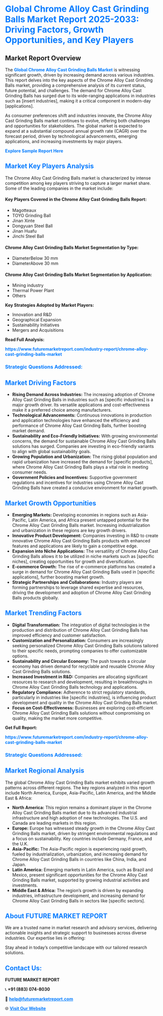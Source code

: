 <h1 style="color: #007BFF;">Global Chrome Alloy Cast Grinding Balls Market Report 2025-2033: Driving Factors, Growth Opportunities, and Key Players</h1>

<section id="overview">
<h2>Market Report Overview</h2>
<p>The <a href="https://www.futuremarketreport.com/industry-report/chrome-alloy-cast-grinding-balls-market" style="color: #007BFF; text-decoration: none;"><strong>Global Chrome Alloy Cast Grinding Balls Market</strong></a> is witnessing significant growth, driven by increasing demand across various industries. This report delves into the key aspects of the Chrome Alloy Cast Grinding Balls market, providing a comprehensive analysis of its current status, future potential, and challenges. The demand for Chrome Alloy Cast Grinding Balls has surged due to its wide-ranging applications in industries such as [insert industries], making it a critical component in modern-day [applications].</p>
<p>As consumer preferences shift and industries innovate, the Chrome Alloy Cast Grinding Balls market continues to evolve, offering both challenges and opportunities for stakeholders. The global market is expected to expand at a substantial compound annual growth rate (CAGR) over the forecast period, driven by technological advancements, emerging applications, and increasing investments by major players.</p>
</section>

<section id="overview">
<p><a href="https://www.futuremarketreport.com/request-sample/reportId=53138" style="color: #007BFF; text-decoration: none;"><strong>Explore Sample Report Here</strong></a></p>
</section>

<section id="key-players">
<h2 style="color: #007BFF;">Market Key Players Analysis</h2>
<p>The Chrome Alloy Cast Grinding Balls market is characterized by intense competition among key players striving to capture a larger market share. Some of the leading companies in the market include:</p>
<h4>Key Players Covered in the Chrome Alloy Cast Grinding Balls Report:</h4>
<ul><li>Magotteaux</li><li>TOYO Grinding Ball</li><li>Jinan Xinte</li><li>Dongyuan Steel Ball</li><li>Jinan Huafu</li><li>Jinchi Steel Ball</li></ul>
<h4>Chrome Alloy Cast Grinding Balls Market Segmentation by Type:</h4>
<ul><li>DiameterBelow 30 mm</li><li>DiameterAbove 30 mm</li></ul>

<h4>Chrome Alloy Cast Grinding Balls Market Segmentation by Application:</h4>
<ul><li>Mining industry</li><li>Thermal Power Plant</li><li>Others</li></ul>
<p><strong>Key Strategies Adopted by Market Players:</strong></p>
<ul>
<li>Innovation and R&D</li>
<li>Geographical Expansion</li>
<li>Sustainability Initiatives</li>
<li>Mergers and Acquisitions</li>
</ul>
</section>

<section>
<p><strong>Read Full Analysis: </strong></p><a href="https://www.futuremarketreport.com/industry-report/chrome-alloy-cast-grinding-balls-market" style="color: #007BFF; text-decoration: none;"><strong>https://www.futuremarketreport.com/industry-report/chrome-alloy-cast-grinding-balls-market</strong></a>
<h3 style="color: #007BFF;">Strategic Questions Addressed:</h3>
</section>

<section id="driving-factors">
<h2 style="color: #007BFF;">Market Driving Factors</h2>
<ul>
<li><strong>Rising Demand Across Industries:</strong> The increasing adoption of Chrome Alloy Cast Grinding Balls in industries such as [specific industries] is a major growth driver. Its versatile applications and cost-effectiveness make it a preferred choice among manufacturers.</li>
<li><strong>Technological Advancements:</strong> Continuous innovations in production and application technologies have enhanced the efficiency and performance of Chrome Alloy Cast Grinding Balls, further boosting market demand.</li>
<li><strong>Sustainability and Eco-Friendly Initiatives:</strong> With growing environmental concerns, the demand for sustainable Chrome Alloy Cast Grinding Balls solutions has surged. Companies are investing in eco-friendly variants to align with global sustainability goals.</li>
<li><strong>Growing Population and Urbanization:</strong> The rising global population and rapid urbanization have increased the demand for [specific products], where Chrome Alloy Cast Grinding Balls plays a vital role in meeting consumer needs.</li>
<li><strong>Government Policies and Incentives:</strong> Supportive government regulations and incentives for industries using Chrome Alloy Cast Grinding Balls have created a conducive environment for market growth.</li>
</ul>
</section>

<section id="growth-opportunities">
<h2 style="color: #007BFF;">Market Growth Opportunities</h2>
<ul>
<li><strong>Emerging Markets:</strong> Developing economies in regions such as Asia-Pacific, Latin America, and Africa present untapped potential for the Chrome Alloy Cast Grinding Balls market. Increasing industrialization and urbanization in these regions are key growth drivers.</li>
<li><strong>Innovative Product Development:</strong> Companies investing in R&D to create innovative Chrome Alloy Cast Grinding Balls products with enhanced features and applications are likely to gain a competitive edge.</li>
<li><strong>Expansion into Niche Applications:</strong> The versatility of Chrome Alloy Cast Grinding Balls allows it to be utilized in niche markets such as [specific niches], creating opportunities for growth and diversification.</li>
<li><strong>E-commerce Growth:</strong> The rise of e-commerce platforms has created a surge in demand for Chrome Alloy Cast Grinding Balls used in [specific applications], further boosting market growth.</li>
<li><strong>Strategic Partnerships and Collaborations:</strong> Industry players are forming partnerships to leverage shared expertise and resources, driving the development and adoption of Chrome Alloy Cast Grinding Balls products globally.</li>
</ul>
</section>

<section id="trending-factors">
<h2 style="color: #007BFF;">Market Trending Factors</h2>
<ul>
<li><strong>Digital Transformation:</strong> The integration of digital technologies in the production and distribution of Chrome Alloy Cast Grinding Balls has improved efficiency and customer satisfaction.</li>
<li><strong>Customization and Personalization:</strong> Consumers are increasingly seeking personalized Chrome Alloy Cast Grinding Balls solutions tailored to their specific needs, prompting companies to offer customizable options.</li>
<li><strong>Sustainability and Circular Economy:</strong> The push towards a circular economy has driven demand for recyclable and reusable Chrome Alloy Cast Grinding Balls solutions.</li>
<li><strong>Increased Investment in R&D:</strong> Companies are allocating significant resources to research and development, resulting in breakthroughs in Chrome Alloy Cast Grinding Balls technology and applications.</li>
<li><strong>Regulatory Compliance:</strong> Adherence to strict regulatory standards, particularly in industries like [specific industries], is influencing product development and quality in the Chrome Alloy Cast Grinding Balls market.</li>
<li><strong>Focus on Cost-Effectiveness:</strong> Businesses are exploring cost-efficient Chrome Alloy Cast Grinding Balls solutions without compromising on quality, making the market more competitive.</li>
</ul>
</section>

<section>
<p><strong>Get Full Report: </strong></p><a href="https://www.futuremarketreport.com/industry-report/chrome-alloy-cast-grinding-balls-market" style="color: #007BFF; text-decoration: none;"><strong>https://www.futuremarketreport.com/industry-report/chrome-alloy-cast-grinding-balls-market</strong></a>
<h3 style="color: #007BFF;">Strategic Questions Addressed:</h3>
</section>


<section id="regional-analysis">
<h2 style="color: #007BFF;">Market Regional Analysis</h2>
<p>The global Chrome Alloy Cast Grinding Balls market exhibits varied growth patterns across different regions. The key regions analyzed in this report include North America, Europe, Asia-Pacific, Latin America, and the Middle East & Africa:</p>
<ul>
<li><strong>North America:</strong> This region remains a dominant player in the Chrome Alloy Cast Grinding Balls market due to its advanced industrial infrastructure and high adoption of new technologies. The U.S. and Canada are leading markets in this region.</li>
<li><strong>Europe:</strong> Europe has witnessed steady growth in the Chrome Alloy Cast Grinding Balls market, driven by stringent environmental regulations and a focus on sustainability. Key countries include Germany, France, and the U.K.</li>
<li><strong>Asia-Pacific:</strong> The Asia-Pacific region is experiencing rapid growth, fueled by industrialization, urbanization, and increasing demand for Chrome Alloy Cast Grinding Balls in countries like China, India, and Japan.</li>
<li><strong>Latin America:</strong> Emerging markets in Latin America, such as Brazil and Mexico, present significant opportunities for the Chrome Alloy Cast Grinding Balls market, supported by growing industrial activities and investments.</li>
<li><strong>Middle East & Africa:</strong> The region’s growth is driven by expanding industries, infrastructure development, and increasing demand for Chrome Alloy Cast Grinding Balls in sectors like [specific sectors].</li>
</ul>
</section>

<footer>
<h2 style="color: #007BFF;">About FUTURE MARKET REPORT</h2>
<p>We are a trusted name in market research and advisory services, delivering actionable insights and strategic support to businesses across diverse industries. Our expertise lies in offering:</p>

<p>Stay ahead in today’s competitive landscape with our tailored research solutions.</p>

<h2 style="color: #007BFF;">Contact Us:</h2>
<p><strong>FUTURE MARKET REPORT</strong></p>
<p>📞 <strong>+91 (883) 074-8030</strong></p>
<p>📧 <strong><a href="mailto:help@futuremarketreport.com" style="color: #007BFF;">help@futuremarketreport.com</a></strong></p>
<p>🌐 <strong><a href="https://www.futuremarketreport.com/" style="color: #007BFF;">Visit Our Website</a></strong></p>
</footer>